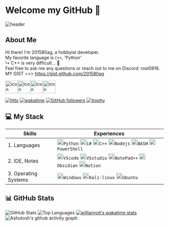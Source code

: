 # Welcome my GitHub 👋

![header](https://capsule-render.vercel.app/api?type=waving&color=0:EEFF00,100:a82da8&height=300&section=header&text=WELCOME&fontSize=40)

## About Me
Hi there! I'm 201580ag, a hobbyist developer.  
My favorite language is `C++`, 'Python'   
↳ C++ is very difficult... 🙁   
Feel free to ask me any questions or reach out to me on Discord: rost0816.  
MY GIST >>> https://gist.github.com/201580ag  

<div style="display: flex; align-items: flex-start;">
   <img src="https://techstack-generator.vercel.app/python-icon.svg" alt="icon" width="40" height="40" />
   <img src="https://techstack-generator.vercel.app/csharp-icon.svg" alt="icon" width="40" height="40" />
   <img src="https://techstack-generator.vercel.app/cpp-icon.svg" alt="icon" width="40" height="40" />
   <img src="https://techstack-generator.vercel.app/github-icon.svg" alt="icon" width="40" height="40" />
</div>

[![Hits](https://hits.seeyoufarm.com/api/count/incr/badge.svg?url=https%3A%2F%2Fgithub.com%2F201580ag%2F&count_bg=%2379C83D&title_bg=%23555555&icon=github.svg&icon_color=%23E7E7E7&title=hits&edge_flat=false)](https://hits.seeyoufarm.com) [![wakatime](https://wakatime.com/badge/user/7bc43338-3692-47d1-a4fc-fe0f80b542df.svg)](https://wakatime.com/@7bc43338-3692-47d1-a4fc-fe0f80b542df)
[![GitHub followers](https://img.shields.io/github/followers/201580ag?style=flat-square)](https://github.com/201580ag?tab=followers)
[![trophy](https://github-profile-trophy.vercel.app/?username=201580ag&row=1&column=9&theme=gruvbox)](https://github.com/201580ag)

## 💻 My Stack
|Skills|Experiences|
|---|---|
|1. Languages|<code><img alt="Python" height="20" src="https://cdn.icon-icons.com/icons2/1508/PNG/512/python_104451.png">Python</a></code> <code><img alt="C#" height="20" src="https://cdn.icon-icons.com/icons2/2415/PNG/512/csharp_line_logo_icon_146579.png"><a>C#</a></code> <code><img alt="C++" height="20" src="https://cdn.icon-icons.com/icons2/2415/PNG/512/cplusplus_line_logo_icon_146582.png"><a>C++</a></code> <code><img alt="Nodejs" height="20" src="https://cdn.icon-icons.com/icons2/2107/PNG/512/file_type_node_icon_130301.png"><a>Nodejs</a></code> <code><img alt="BASH" height="20" src="https://cdn.icon-icons.com/icons2/2699/PNG/512/gnu_bash_official_logo_icon_169099.png"><a>BASH</a></code> <code><img alt="PowerShell" height="20" src="https://cdn.icon-icons.com/icons2/2107/PNG/512/file_type_powershell_icon_130243.png"><a>PowerShell</a></code>|
|2. IDE, Notes|<code><img alt="VScode" height="20" src="https://cdn.icon-icons.com/icons2/2107/PNG/512/file_type_vscode_icon_130084.png"><a>VScode</a></code> <code><img alt="VSstudio" height="20" src="https://cdn.icon-icons.com/icons2/729/PNG/512/visualstudio_icon-icons.com_62717.png"><a>VSstudio</a></code> <code><img alt="NotePad++" height="20" src="https://cdn.icon-icons.com/icons2/153/PNG/256/notepad_21851.png"><a>NotePad++</a></code> <code><img alt="Obsidian" height="20" src="https://cdn.icon-icons.com/icons2/3053/PNG/512/obsidian_macos_bigsur_icon_189888.png"><a>Obsidian</a></code> <code><img alt="Notion" height="20" src="https://cdn.icon-icons.com/icons2/3685/PNG/512/notion_logo_icon_229291.png"><a>Notion</a></code>|
|3. Operating Systems|<code><img alt="Windows" height="20" src="https://cdn.icon-icons.com/icons2/836/PNG/512/Windows_Phone_icon-icons.com_66782.png"><a>Windows</a></code> <code><img alt="Kali-linux" height="20" src="https://cdn.icon-icons.com/icons2/2415/PNG/512/debian_original_logo_icon_146566.png"><a>Kali-linux</a></code> <code><img alt="Ubuntu" height="20" src="https://cdn.icon-icons.com/icons2/195/PNG/256/OS_Ubuntu_23488.png"><a>Ubuntu</a></code>|

## 📊 GitHub Stats
<!--![GitHub Streak](https://streak-stats.demolab.com?user=201580ag&theme=yellowdark&date_format=%5BY.%5Dn.j)-->

![GitHub Stats](https://github-readme-stats-henna-omega-51.vercel.app/api?username=201580ag&show_icons=true&theme=great-gatsby)
![Top Languages](https://github-readme-stats-henna-omega-51.vercel.app/api/top-langs/?username=201580ag&layout=compact&hide=jupyter%20notebook&theme=great-gatsby)
[![willianrod's wakatime stats](https://github-readme-stats.vercel.app/api/wakatime?username=201580ag)](https://wakatime.com/@201580ag)
![Ashutosh's github activity graph](https://github-readme-activity-graph.vercel.app/graph?username=201580ag&theme=github-compact&area=true&hide_border=true)
